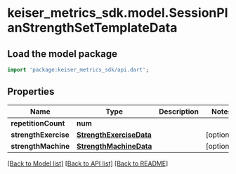 # keiser_metrics_sdk.model.SessionPlanStrengthSetTemplateData

## Load the model package
```dart
import 'package:keiser_metrics_sdk/api.dart';
```

## Properties
Name | Type | Description | Notes
------------ | ------------- | ------------- | -------------
**repetitionCount** | **num** |  | 
**strengthExercise** | [**StrengthExerciseData**](StrengthExerciseData.md) |  | [optional] 
**strengthMachine** | [**StrengthMachineData**](StrengthMachineData.md) |  | [optional] 

[[Back to Model list]](../README.md#documentation-for-models) [[Back to API list]](../README.md#documentation-for-api-endpoints) [[Back to README]](../README.md)


